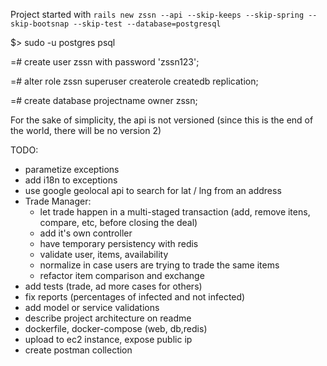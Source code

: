 Project started with 
`rails new zssn --api --skip-keeps --skip-spring --skip-bootsnap --skip-test --database=postgresql`

$> sudo -u postgres psql

=# create user zssn with password 'zssn123';  

=# alter role zssn superuser createrole createdb replication; 

=# create database projectname owner zssn;

For the sake of simplicity, the api is not versioned (since this is the end of the world, there will be no version 2)

TODO:
- parametize exceptions
- add i18n to exceptions
- use google geolocal api to search for lat / lng from an address
- Trade Manager:
  - let trade happen in a multi-staged transaction (add, remove itens, compare, etc, before closing the deal)
  - add it's own controller
  - have temporary persistency with redis
  - validate user, items, availability
  - normalize in case users are trying to trade the same items
  - refactor item comparison and exchange
- add tests (trade, ad more cases for others)
- fix reports (percentages of infected and not infected)
- add model or service validations
- describe project architecture on readme
- dockerfile, docker-compose (web, db,redis)
- upload to ec2 instance, expose public ip
- create postman collection
